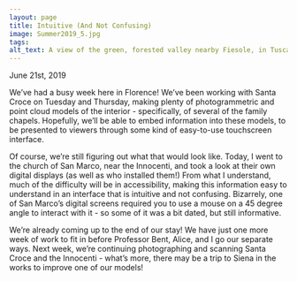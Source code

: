 ```yaml
---
layout: page
title: Intuitive (And Not Confusing)
image: Summer2019_5.jpg
tags:
alt_text: A view of the green, forested valley nearby Fiesole, in Tuscany.
---
```

June 21st, 2019

We’ve had a busy week here in Florence! We’ve been working with Santa Croce on Tuesday and Thursday, making plenty of photogrammetric and point cloud models of the interior - specifically, of several of the family chapels. Hopefully, we’ll be able to embed information into these models, to be presented to viewers through some kind of easy-to-use touchscreen interface. <!-- more -->

Of course, we’re still figuring out what that would look like. Today, I went to the church of San Marco, near the Innocenti, and took a look at their own digital displays (as well as who installed them!) From what I understand, much of the difficulty will be in accessibility, making this information easy to understand in an interface that is intuitive and not confusing. Bizarrely, one of San Marco’s digital screens required you to use a mouse on a 45 degree angle to interact with it - so some of it was a bit dated, but still informative.

We’re already coming up to the end of our stay! We have just one more week of work to fit in before Professor Bent, Alice, and I go our separate ways. Next week, we’re continuing photographing and scanning Santa Croce and the Innocenti - what’s more, there may be a trip to Siena in the works to improve one of our models!

